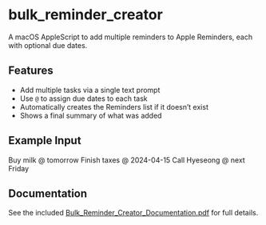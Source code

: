 # bulk_reminder_creator
A macOS AppleScript to add multiple reminders to Apple Reminders, each with optional due dates.


## Features
- Add multiple tasks via a single text prompt
- Use `@` to assign due dates to each task
- Automatically creates the Reminders list if it doesn’t exist
- Shows a final summary of what was added

## Example Input

Buy milk @ tomorrow
Finish taxes @ 2024-04-15
Call Hyeseong @ next Friday

## Documentation
See the included [Bulk_Reminder_Creator_Documentation.pdf](./Bulk_Reminder_Creator_Documentation.pdf) for full details.

